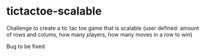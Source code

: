 # tictactoe-scalable

Challenge to create a tic tac toe game that is scalable (user defined: amount of rows and colums, how many players, how many moves in a row to win)

Bug to be fixed

